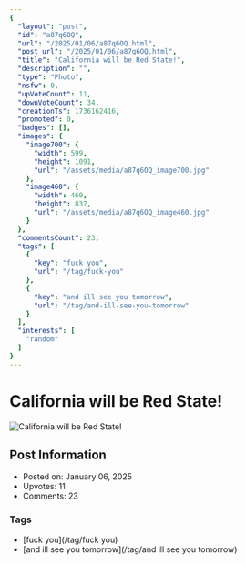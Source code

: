 ```yaml
---
{
  "layout": "post",
  "id": "a87q6OQ",
  "url": "/2025/01/06/a87q6OQ.html",
  "post_url": "/2025/01/06/a87q6OQ.html",
  "title": "California will be Red State!",
  "description": "",
  "type": "Photo",
  "nsfw": 0,
  "upVoteCount": 11,
  "downVoteCount": 34,
  "creationTs": 1736162416,
  "promoted": 0,
  "badges": [],
  "images": {
    "image700": {
      "width": 599,
      "height": 1091,
      "url": "/assets/media/a87q6OQ_image700.jpg"
    },
    "image460": {
      "width": 460,
      "height": 837,
      "url": "/assets/media/a87q6OQ_image460.jpg"
    }
  },
  "commentsCount": 23,
  "tags": [
    {
      "key": "fuck you",
      "url": "/tag/fuck-you"
    },
    {
      "key": "and ill see you tomorrow",
      "url": "/tag/and-ill-see-you-tomorrow"
    }
  ],
  "interests": [
    "random"
  ]
}
---
```


# California will be Red State!

![California will be Red State!](/assets/media/a87q6OQ_image700.jpg)

## Post Information

- Posted on: January 06, 2025
- Upvotes: 11
- Comments: 23

### Tags

- [fuck you](/tag/fuck you)
- [and ill see you tomorrow](/tag/and ill see you tomorrow)
